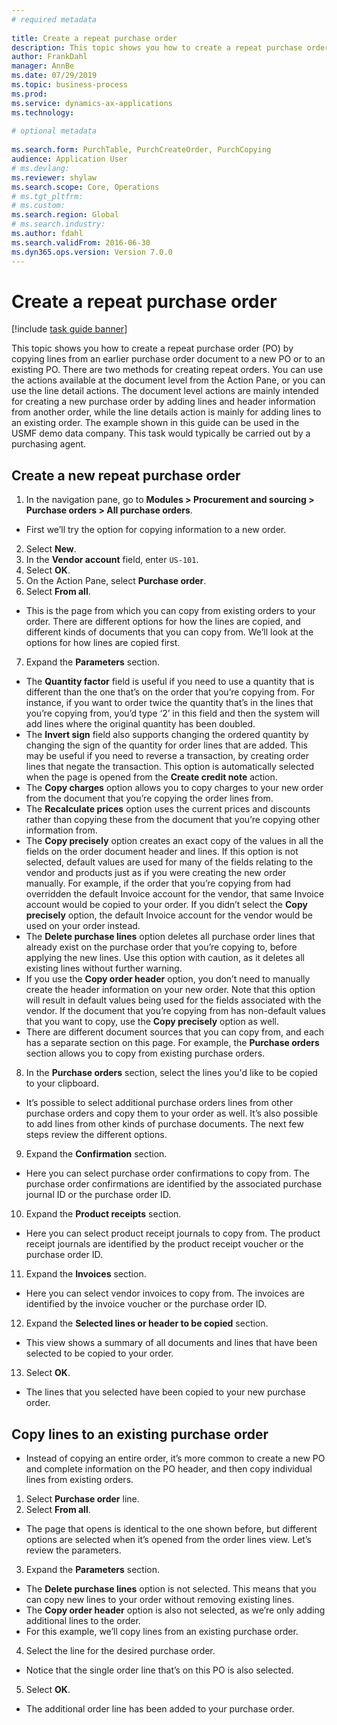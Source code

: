 ```yaml
--- 
# required metadata 
 
title: Create a repeat purchase order
description: This topic shows you how to create a repeat purchase order (PO) by copying lines from an earlier purchase order document to a new PO or to an existing PO. 
author: FrankDahl
manager: AnnBe 
ms.date: 07/29/2019
ms.topic: business-process 
ms.prod:  
ms.service: dynamics-ax-applications 
ms.technology:  
 
# optional metadata 
 
ms.search.form: PurchTable, PurchCreateOrder, PurchCopying   
audience: Application User 
# ms.devlang:  
ms.reviewer: shylaw
ms.search.scope: Core, Operations 
# ms.tgt_pltfrm:  
# ms.custom:  
ms.search.region: Global
# ms.search.industry: 
ms.author: fdahl
ms.search.validFrom: 2016-06-30 
ms.dyn365.ops.version: Version 7.0.0 
---
```

# Create a repeat purchase order

[!include [task guide banner](../../includes/task-guide-banner.md)]

This topic shows you how to create a repeat purchase order (PO) by copying lines from an earlier purchase order document to a new PO or to an existing PO. There are two methods for creating repeat orders. You can use the actions available at the document level from the Action Pane, or you can use the line detail actions. The document level actions are mainly intended for creating a new purchase order by adding lines and header information from another order, while the line details action is mainly for adding lines to an existing order. The example shown in this guide can be used in the USMF demo data company. This task would typically be carried out by a purchasing agent.


## Create a new repeat purchase order
1. In the navigation pane, go to **Modules > Procurement and sourcing > Purchase orders > All purchase orders**.
- First we’ll try the option for copying information to a new order.  
2. Select **New**.
3. In the **Vendor account** field, enter `US-101`.
4. Select **OK**.
5. On the Action Pane, select **Purchase order**.
6. Select **From all**.
- This is the page from which you can copy from existing orders to your order. There are different options for how the lines are copied, and different kinds of documents that you can copy from. We’ll look at the options for how lines are copied first.   
7. Expand the **Parameters** section.
- The **Quantity factor** field is useful if you need to use a quantity that is different than the one that’s on the order that you’re copying from. For instance, if you want to order twice the quantity that’s in the lines that you’re copying from, you’d type ‘2’ in this field and then the system will add lines where the original quantity has been doubled.  
- The **Invert sign** field also supports changing the ordered quantity by changing the sign of the quantity for order lines that are added. This may be useful if you need to reverse a transaction, by creating order lines that negate the transaction. This option is automatically selected when the page is opened from the **Create credit note** action.  
- The **Copy charges** option allows you to copy charges to your new order from the document that you’re copying the order lines from.  
- The **Recalculate prices** option uses the current prices and discounts rather than copying these from the document that you’re copying other information from.  
- The **Copy precisely** option creates an exact copy of the values in all the fields on the order document header and lines. If this option is not selected, default values are used for many of the fields relating to the vendor and products just as if you were creating the new order manually. For example, if the order that you’re copying from had overridden the default Invoice account for the vendor, that same Invoice account would be copied to your order. If you didn’t select the **Copy precisely** option, the default Invoice account for the vendor would be used on your order instead.  
- The **Delete purchase lines** option deletes all purchase order lines that already exist on the purchase order that you’re copying to, before applying the new lines. Use this option with caution, as it deletes all existing lines without further warning.  
- If you use the **Copy order header** option, you don’t need to manually create the header information on your new order. Note that this option will result in default values being used for the fields associated with the vendor. If the document that you’re copying from has non-default values that you want to copy, use the **Copy precisely** option as well.   
- There are different document sources that you can copy from, and each has a separate section on this page. For example, the **Purchase orders** section allows you to copy from existing purchase orders.  
8. In the **Purchase orders** section, select the lines you'd like to be copied to your clipboard.  
- It’s possible to select additional purchase orders lines from other purchase orders and copy them to your order as well. It’s also possible to add lines from other kinds of purchase documents. The next few steps review the different options.  
9. Expand the **Confirmation** section.
- Here you can select purchase order confirmations to copy from. The purchase order confirmations are identified by the associated purchase journal ID or the purchase order ID.  
10. Expand the **Product receipts** section.
- Here you can select product receipt journals to copy from. The product receipt journals are identified by the product receipt voucher or the purchase order ID.   
11. Expand the **Invoices** section.
- Here you can select vendor invoices to copy from. The invoices are identified by the invoice voucher or the purchase order ID.   
12. Expand the **Selected lines or header to be copied** section.
- This view shows a summary of all documents and lines that have been selected to be copied to your order.   
13. Select **OK**.
- The lines that you selected have been copied to your new purchase order.   

## Copy lines to an existing purchase order  
- Instead of copying an entire order, it’s more common to create a new PO and complete information on the PO header, and then copy individual lines from existing orders.  
1. Select **Purchase order** line.
2. Select **From all**.
- The page that opens is identical to the one shown before, but different options are selected when it’s opened from the order lines view. Let’s review the parameters.   
3. Expand the **Parameters** section.
- The **Delete purchase lines** option is not selected. This means that you can copy new lines to your order without removing existing lines.   
- The **Copy order header** option is also not selected, as we’re only adding additional lines to the order.   
- For this example, we’ll copy lines from an existing purchase order.   
4. Select the line for the desired purchase order. 
- Notice that the single order line that’s on this PO is also selected.  
5. Select **OK**.
- The additional order line has been added to your purchase order.  

